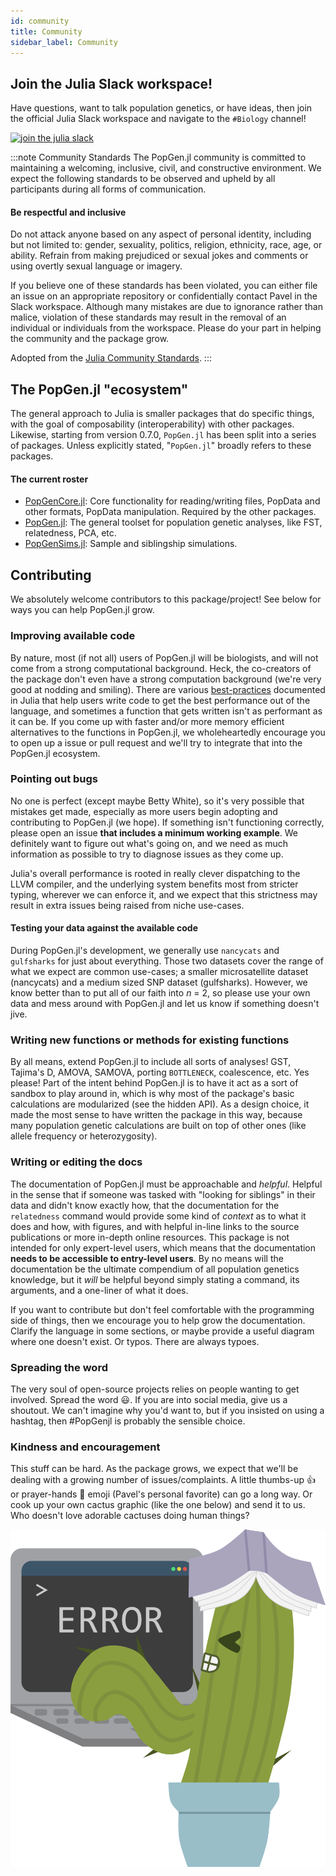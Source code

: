 ```yaml
---
id: community
title: Community
sidebar_label: Community
---
```


## Join the Julia Slack workspace!

Have questions, want to talk population genetics, or have ideas, then join the official Julia Slack workspace and navigate to the `#Biology` channel!

 [![join the julia slack](https://img.shields.io/badge/slack-join%20Julia-9d72b1?style=for-the-badge&logo=slack)](https://julialang.org/slack/)

:::note Community Standards
The PopGen.jl community is committed to maintaining a welcoming, inclusive, civil, and constructive environment. We expect the following standards to be observed and upheld by all participants during all forms of communication.

#### Be respectful and inclusive
Do not attack anyone based on any aspect of personal identity, including but not limited to: gender, sexuality, politics, religion, ethnicity, race, age, or ability. Refrain from making prejudiced or sexual jokes and comments or using overtly sexual language or imagery. 

If you believe one of these standards has been violated, you can either file an issue on an appropriate repository or confidentially contact Pavel in the Slack workspace. Although many mistakes are due to ignorance rather than malice, violation of these standards may result in the removal of an individual or individuals from the workspace. Please do your part in helping the community and the package grow.

Adopted from the [Julia Community Standards](https://julialang.org/community/standards/).
:::

## The PopGen.jl "ecosystem"
The general approach to Julia is smaller packages that do specific things,
with the goal of composability (interoperability) with other packages.
Likewise, starting from version 0.7.0, `PopGen.jl` has been split into a
series of packages. Unless explicitly stated, "`PopGen.jl`" broadly refers to these packages.
#### The current roster
- [PopGenCore.jl](https://www.github.com/biojulia/popgencore.jl): Core functionality for reading/writing files, PopData and other formats, PopData manipulation. Required by the other packages.
- [PopGen.jl](https://www.github.com/biojulia/popgen.jl): The general toolset for population genetic analyses, like FST, relatedness, PCA, etc.
- [PopGenSims.jl](https://www.github.com/pdimens/popgensims.jl): Sample and siblingship simulations.

## Contributing
We absolutely welcome contributors to this package/project! See below for ways you can help PopGen.jl grow.


### Improving available code

By nature, most (if not all) users of PopGen.jl will be biologists, and will not come from a strong computational background. Heck, the co-creators of the package don't even have a strong computation background (we're very good at nodding and smiling). There are various [best-practices](https://docs.julialang.org/en/v1/manual/style-guide/index.html) documented in Julia that help users write code to get the best performance out of the language, and sometimes a function that gets written isn't as performant as it can be. If you come up with faster and/or more memory efficient alternatives to the functions in PopGen.jl, we wholeheartedly encourage you to open up a issue or pull request and we'll try to integrate that into the PopGen.jl ecosystem.

### Pointing out bugs 
No one is perfect (except maybe Betty White), so it's very possible that mistakes get made, especially as more users begin adopting and contributing to PopGen.jl (we hope). If something isn't functioning correctly, please open an issue **that includes a minimum working example**. We definitely want to figure out what's going on, and we need as much information as possible to try to diagnose issues as they come up.

Julia's overall performance is rooted in really clever dispatching to the LLVM compiler, and the underlying system benefits most from stricter typing, wherever we can enforce it, and we expect that this strictness may result in extra issues being raised from niche use-cases. 

#### Testing your data against the available code

During PopGen.jl's development, we generally use `nancycats` and `gulfsharks` for just about everything. Those two datasets cover the range of what we expect are common use-cases; a smaller microsatellite dataset (nancycats) and a medium sized SNP dataset (gulfsharks). However, we know better than to put all of our faith into _n_ = 2, so please use your own data and mess around with PopGen.jl and let us know if something doesn't jive.

### Writing new functions or methods for existing functions

By all means, extend PopGen.jl to include all sorts of analyses! GST, Tajima's D, AMOVA, SAMOVA, porting `BOTTLENECK`, coalescence, etc. Yes please! Part of the intent behind PopGen.jl is to have it act as a sort of sandbox to play around in, which is why most of the package's basic calculations are modularized (see the hidden API). As a design choice, it made the most sense to have written the package in this way, because many population genetic calculations are built on top of other ones (like allele frequency or heterozygosity).

### Writing or editing the docs

The documentation of PopGen.jl must be approachable and _helpful_. Helpful in the sense that if someone was tasked with "looking for siblings" in their data and didn't know exactly how, that the documentation for the `relatedness` command would provide some kind of _context_ as to what it does and how, with figures, and with helpful in-line links to the source publications or more in-depth online resources. This package is not intended for only expert-level users, which means that the documentation **needs to be accessible to entry-level users**. By no means will the documentation be the ultimate compendium of all population genetics knowledge, but it _will_ be helpful beyond simply stating a command, its arguments, and a one-liner of what it does.

If you want to contribute but don't feel comfortable with the programming side of things, then we encourage you to help grow the documentation. Clarify the language in some sections, or maybe provide a useful diagram where one doesn't exist. Or typos. There are always typoes.

### Spreading the word

The very soul of open-source projects relies on people wanting to get involved. Spread the word :smiley:. If you are into social media, give us a shoutout. We can't imagine why you'd want to, but if you insisted on using a hashtag, then #PopGenjl is probably the sensible choice. 

### Kindness and encouragement

This stuff can be hard. As the package grows, we expect that we'll be dealing with a growing number of issues/complaints. A little thumbs-up :thumbsup: or prayer-hands :pray: emoji (Pavel's personal favorite) can go a long way. Or cook up your own cactus graphic (like the one below) and send it to us. Who doesn't love adorable cactuses doing human things?

*![error_cactus](/img/terminal_cactus.png)*
